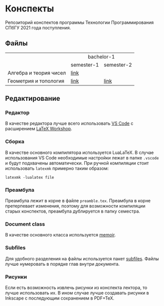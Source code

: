 # Конспекты

Репозиторий конспектов программы Технологии Программирования СПбГУ 2021 года поступления.

## Файлы

<table>
  <tr>
    <td></td>
    <td colspan=2 align=center>bachelor-1</td>
  </tr>
  <tr>
    <td></td>
    <td>semester-1</td>
    <td>semester-2</td>
  </tr>
  <tr>
    <td>Алгебра и теория чисел</td>
    <td><a href="bachelor-1/semester-1/algebra-and-number-theory/main.pdf">link</a></td>
    <td></td>
  </tr>
  <tr>
    <td>Геометрия и топология</td>
    <td><a href="bachelor-1/semester-1/geometry-and-topology/main.pdf">link</a></td>
    <td><a href="bachelor-1/semester-2/geometry-and-topology/main.pdf">link</a></td>
  </tr>
</table>

## Редактирование

### Редактор

В качестве редактора лучше всего использовать [VS Code](https://code.visualstudio.com/) с расширением [LaTeX Workshop](https://marketplace.visualstudio.com/items?itemName=James-Yu.latex-workshop).

### Сборка

В качестве основного компилятора используется LuaLaTeX.
В случае использования VS Code необходимые настройки лежат в папке `.vscode` и будут подхвачены автоматически.
При ручной компиляции стоит использовать `latexmk` примерно таким образом:

```shell
latexmk -lualatex file
```

### Преамбула

Преамбула лежит в корне в файле `preamble.tex`.
Преамбула в корне претерпевает изменения, поэтому для возможности компиляции старых конспектов, преамбула дублируется в папку семестра.

### Document class

В качестве основного класса используется [memoir](https://ctan.org/pkg/memoir).

### Subfiles

Для удобного разделения на файлы используется пакет [subfiles](https://ctan.org/pkg/subfiles). Файлы лучше нумеровать в порядке глав внутри документа.

### Рисунки

Если есть возможность извлечь рисунки из конспекта лектора, то лучше использовать их. В ином случае лучше создавать рисунки в Inkscape с последующим сохранением в PDF+TeX.
